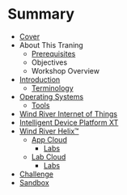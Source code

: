 # Summary

* [Cover](README.md)
* About This Traning
   * [Prerequisites](Prerequisites.md)
   * Objectives
   * Workshop Overview
* [Introduction](documentation/Introduction.md)
   * [Terminology](documentation/Terminology.md)
* [Operating Systems](documentation/OperatingSystems.md)
   * [Tools](Tools.md)
* [Wind River Internet of Things](documentation/InternetOfThings.md)
* [Intelligent Device Platform XT](documentation/IntelligentDevicePlatformXT.md)
* [Wind River Helix™](documentation/WindRiverHelix/WindRiverHelix.md)
   * [App Cloud](documentation/WindRiverHelix/WindRiverHelixAppCloud.md)
       * [Labs](documentation/WindRiverHelix/WindRiverAppCloudLabs.md)
   * [Lab Cloud](documentation/WindRiverHelix/WindRiverHelixLabCloud.md)
       * [Labs](documentation/WindRiverHelix/WindRiverLabCloudLabs.md)
* [Challenge](documentation/Challenge.md)
* [Sandbox](documentation/Sandbox.md)

